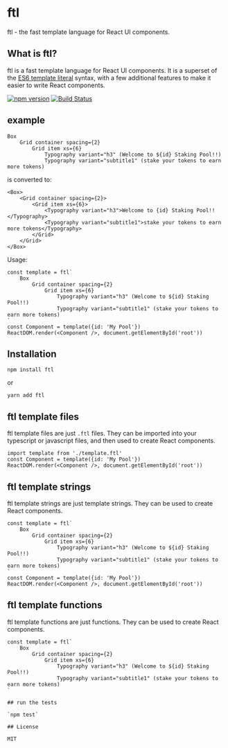 # ftl
ftl - the fast template language for React UI components.

## What is ftl?

ftl is a fast template language for React UI components. It is a superset of the 
[ES6 template literal](https://developer.mozilla.org/en-US/docs/Web/JavaScript/Reference/Template_literals) 
syntax, with a few additional features to make it easier to write React components.

[![npm version](https://img.shields.io/npm/v/ftl.svg)](https://www.npmjs.com/package/ftl)
[![Build Status](https://travis-ci.org/ftl/ftl.svg?branch=master)](https://travis-ci.org/ftl/ftl)

## example

```ftl
Box
    Grid container spacing={2}
        Grid item xs={6}
            Typography variant="h3" (Welcome to ${id} Staking Pool!!)
            Typography variant="subtitle1" (stake your tokens to earn more tokens)
```

is converted to:

```tsx
<Box>
    <Grid container spacing={2}>
        <Grid item xs={6}>
            <Typography variant="h3">Welcome to {id} Staking Pool!!</Typography>
            <Typography variant="subtitle1">stake your tokens to earn more tokens</Typography>
        </Grid>
    </Grid>
</Box>
```

Usage:

```tsx
const template = ftl`
    Box
        Grid container spacing={2}
            Grid item xs={6}
                Typography variant="h3" (Welcome to ${id} Staking Pool!!)
                Typography variant="subtitle1" (stake your tokens to earn more tokens)
`
const Component = template({id: 'My Pool'})
ReactDOM.render(<Component />, document.getElementById('root'))
```

## Installation

`npm install ftl`

or

`yarn add ftl`

## ftl template files

ftl template files are just `.ftl` files. They can be imported into your
typescript or javascript files, and then used to create React components.

```tsx
import template from './template.ftl'
const Component = template({id: 'My Pool'})
ReactDOM.render(<Component />, document.getElementById('root'))
```

## ftl template strings

ftl template strings are just template strings. They can be used to create
React components.

```tsx
const template = ftl`
    Box
        Grid container spacing={2}
            Grid item xs={6}
                Typography variant="h3" (Welcome to ${id} Staking Pool!!)
                Typography variant="subtitle1" (stake your tokens to earn more tokens)
`
const Component = template({id: 'My Pool'})
ReactDOM.render(<Component />, document.getElementById('root'))
```

## ftl template functions

ftl template functions are just functions. They can be used to create
React components.

```tsx
const template = ftl`
    Box
        Grid container spacing={2}
            Grid item xs={6}
                Typography variant="h3" (Welcome to ${id} Staking Pool!!)
                Typography variant="subtitle1" (stake your tokens to earn more tokens)
`

## run the tests

`npm test`

## License

MIT
